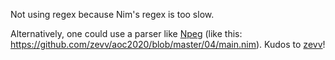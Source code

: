 Not using regex because Nim's regex is too slow.

Alternatively, one could use a parser like [Npeg](https://github.com/zevv/npeg) (like this: https://github.com/zevv/aoc2020/blob/master/04/main.nim). Kudos to [zevv](https://github.com/zevv/)!
